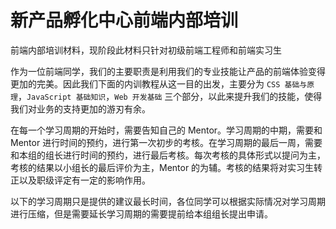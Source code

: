 #  新产品孵化中心前端内部培训

前端内部培训材料，现阶段此材料只针对初级前端工程师和前端实习生

作为一位前端同学，我们的主要职责是利用我们的专业技能让产品的前端体验变得更加的完美。因此我们下面的内训教程从这一目的出发，主要分为 `CSS 基础与原理`，`JavaScript 基础知识`，`Web 开发基础` 三个部分，以此来提升我们的技能，使得我们对业务的支持更加的游刃有余。

在每一个学习周期的开始时，需要告知自己的 Mentor。学习周期的中期，需要和 Mentor 进行时间的预约，进行第一次初步的考核。在学习周期的最后一周，需要和本组的组长进行时间的预约，进行最后考核。每次考核的具体形式以提问为主，考核的结果以小组长的最后评价为主，Mentor 的为辅。考核的结果将对实习生转正以及职级评定有一定的影响作用。

以下的学习周期只是提供的建议最长时间，各位同学可以根据实际情况对学习周期进行压缩，但是需要延长学习周期的需要提前给本组组长提出申请。
